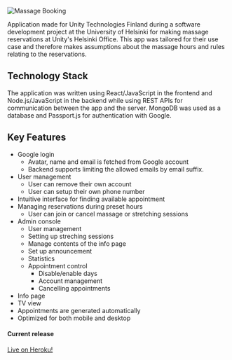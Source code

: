 ![Massage Booking](https://fontmeme.com/permalink/190704/9556a11517af165e53fc4e33c5b421dd.png)

Application made for Unity Technologies Finland during a software development project at the University of Helsinki for making massage reservations at Unity's Helsinki Office. This app was tailored for their use case and therefore makes assumptions about the massage hours and rules relating to the reservations.

## Technology Stack

The application was written using React/JavaScript in the frontend and Node.js/JavaScript in the backend while using REST APIs for communication between the app and the server. MongoDB was used as a database and Passport.js for authentication with Google.

## Key Features

* Google login
    * Avatar, name and email is fetched from Google account
    * Backend supports limiting the allowed emails by email suffix.
* User management
    * User can remove their own account
    * User can setup their own phone number
* Intuitive interface for finding available appointment
* Managing reservations during preset hours
    * User can join or cancel massage or stretching sessions
* Admin console
    * User management
    * Setting up streching sessions
    * Manage contents of the info page
    * Set up announcement
    * Statistics
    * Appointment control
        * Disable/enable days
        * Account management
        * Cancelling appointments
* Info page
* TV view
* Appointments are generated automatically
* Optimized for both mobile and desktop

#### Current release
[Live on Heroku!](https://glacial-lowlands-81447.herokuapp.com/)

